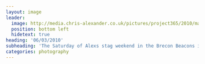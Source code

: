 ```yaml
---
layout: image
leader:
  image: http://media.chris-alexander.co.uk/pictures/project365/2010/mar/06/060310.jpg
  position: bottom left
  hidetext: true
heading: '06/03/2010'
subheading: 'The Saturday of Alexs stag weekend in the Brecon Beacons in Wales'
categories: photography
---
```

